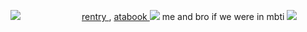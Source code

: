 ![](https://files.catbox.moe/5tl6ar.png)
ㅤㅤㅤㅤㅤㅤㅤ [ rentry ](https://rentry.co/Crimeshallbegin) , [ atabook ](https://kissmarks.atabook.org)
![](https://files.catbox.moe/ex57fi.png)
me and bro if we were in mbti
![](https://files.catbox.moe/f9vfsh.png)
